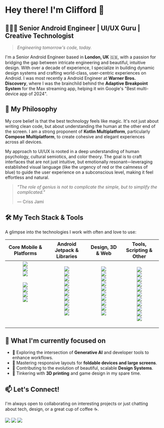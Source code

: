 # Hey there! I'm Clifford 👋

## 👨🏼‍💻 Senior Android Engineer | UI/UX Guru | Creative Technologist
>
> *Engineering tomorrow's code, today.*

I'm a Senior Android Engineer based in **London, UK** 🇬🇧, with a passion for bridging the gap between intricate engineering and beautiful, intuitive design. With over a decade of experience, I specialize in building dynamic design systems and crafting world-class, user-centric experiences on Android. I was most recently a Android Engineer at **Warner Bros. Discovery**, where I was the brainchild behind the **Adaptive Breakpoint System** for the Max streaming app, helping it win Google's "Best multi-device app of 2024".

## 🚀 My Philosophy

My core belief is that the best technology feels like magic. It's not just about writing clean code, but about understanding the human at the other end of the screen. I am a strong proponent of **Kotlin Multiplatform**, particularly **Compose Multiplatform**, to create cohesive and elegant experiences across all devices.

My approach to UI/UX is rooted in a deep understanding of human psychology, cultural semiotics, and color theory. The goal is to craft interfaces that are not just intuitive, but emotionally resonant—leveraging established visual language (like the urgency of red or the calmness of blue) to guide the user experience on a subconscious level, making it feel effortless and natural.

> *"The role of genius is not to complicate the simple, but to simplify the complicated."*
>
> — Criss Jami

## 🛠️ My Tech Stack & Tools

A glimpse into the technologies I work with often and love to use:

<table>
  <thead>
    <tr>
      <th align="center">Core Mobile & Platforms</th>
      <th align="center">Android Jetpack & Libraries</th>
      <th align="center">Design, 3D & Web</th>
      <th align="center">Tools, Scripting & Other</th>
    </tr>
  </thead>
  <tbody>
    <tr>
      <td align="center">
        <img src="https://img.shields.io/badge/Android-A4C639?style=for-the-badge&logo=android&logoColor=white" /> <br/>
        <img src="https://img.shields.io/badge/kotlin-%237F52FF.svg?style=for-the-badge&logo=kotlin&logoColor=white" /> <br/>
        <img src="https://img.shields.io/badge/Jetpack%20Compose-4285F4?style=for-the-badge&logo=jetpackcompose&logoColor=white" /> <br/>
        <br/>
        <img src="https://img.shields.io/badge/Flutter-%2302569B.svg?style=for-the-badge&logo=Flutter&logoColor=white" /> <br/>
        <img src="https://img.shields.io/badge/dart-%230175C2.svg?style=for-the-badge&logo=dart&logoColor=white" /> <br/>
        <img src="https://img.shields.io/badge/java-%23ED8B00.svg?style=for-the-badge&logo=openjdk&logoColor=white" /> <br/>
        <img src="https://img.shields.io/badge/swift-F54A2A?style=for-the-badge&logo=swift&logoColor=white" /> <br/>
        <br/>
        <br/>
        <br/>
        <br/>
      </td>
      <td align="center">
        <img src="https://img.shields.io/badge/WorkManager-E91E63?style=for-the-badge&logo=android&logoColor=white" /> <br/>
        <img src="https://img.shields.io/badge/Retrofit-E91E63?style=for-the-badge&logo=square&logoColor=white" /> <br/>
        <img src="https://img.shields.io/badge/LiveData-FFCA28?style=for-the-badge&logo=android&logoColor=white" /> <br/>
        <img src="https://img.shields.io/badge/DataBinding-3DDC84?style=for-the-badge&logo=android&logoColor=white" /> <br/>
        <img src="https://img.shields.io/badge/Paging-4CAF50?style=for-the-badge&logo=android&logoColor=white" /> <br/>
        <img src="https://img.shields.io/badge/Hilt-007396?style=for-the-badge&logo=dagger&logoColor=white" /> <br/>
        <img src="https://img.shields.io/badge/ViewModels-4285F4?style=for-the-badge&logo=android&logoColor=white" /> <br/>
        <img src="https://img.shields.io/badge/Navigation-584CF8?style=for-the-badge&logo=android&logoColor=white" /> <br/>
        <img src="https://img.shields.io/badge/Room-7F52FF?style=for-the-badge&logo=android&logoColor=white" /> <br/>
        <img src="https://img.shields.io/badge/Realm-39477F?style=for-the-badge&logo=realm&logoColor=white" /> <br/>
        <br/>
      </td>
      <td align="center">
        <img src="https://img.shields.io/badge/WebGL-990000?logo=webgl&logoColor=white&style=for-the-badge" /> <br/>
        <img src="https://img.shields.io/badge/Figma-F24E1E?style=for-the-badge&logo=figma&logoColor=white" /> <br/>
        <img src="https://img.shields.io/badge/html5-%23E34F26.svg?style=for-the-badge&logo=html5&logoColor=white" /> <br/>
        <img src="https://img.shields.io/badge/blender-%23F5792A.svg?style=for-the-badge&logo=blender&logoColor=white" /> <br/>
        <img src="https://img.shields.io/badge/Illustrator-FF9A00?style=for-the-badge&logo=Adobe%20Illustrator&logoColor=black" /> <br/>
        <img src="https://img.shields.io/badge/javascript-%23323330.svg?style=for-the-badge&logo=javascript&logoColor=%23F7DF1E" /> <br/>
        <img src="https://img.shields.io/badge/css3-%231572B6.svg?style=for-the-badge&logo=css3&logoColor=white" /> <br/>
        <img src="https://img.shields.io/badge/typescript-%23007ACC.svg?style=for-the-badge&logo=typescript&logoColor=white" /> <br/>
        <img src="https://img.shields.io/badge/Photoshop-31A8FF?style=for-the-badge&logo=Adobe%20Photoshop&logoColor=black" /> <br/>
        <img src="https://img.shields.io/badge/threejs-black?style=for-the-badge&logo=three.js&logoColor=white" /> <br/>
        <br/>
      </td>
      <td align="center">
        <img src="https://img.shields.io/badge/Git-F05032?style=for-the-badge&logo=git&logoColor=white" /> <br/>
        <img src="https://img.shields.io/badge/python-3670A0?style=for-the-badge&logo=python&logoColor=ffdd54" /> <br/>
        <img src="https://img.shields.io/badge/Gradle-02303A?style=for-the-badge&logo=gradle&logoColor=white" /> <br/>
        <img src="https://img.shields.io/badge/Android%20Studio-3DDC84?style=for-the-badge&logo=android-studio&logoColor=white" /> <br/>
        <img src="https://img.shields.io/badge/Jira-0052CC?style=for-the-badge&logo=jira&logoColor=white" /> <br/>
        <img src="https://img.shields.io/badge/Firebase-FFCA28?style=for-the-badge&logo=firebase&logoColor=white" /> <br/>
        <img src="https://img.shields.io/badge/lua-%232C2D72.svg?style=for-the-badge&logo=lua&logoColor=white" /> <br/>
        <img src="https://img.shields.io/badge/Unity-100000?style=for-the-badge&logo=unity&logoColor=white" /> <br/>
        <img src="https://img.shields.io/badge/GitHub-181717?style=for-the-badge&logo=github&logoColor=white" /> <br/>
        <img src="https://img.shields.io/badge/markdown-%23000000.svg?style=for-the-badge&logo=markdown&logoColor=white" /> <br/>
        <img src="https://img.shields.io/badge/yaml-%23ffffff.svg?style=for-the-badge&logo=yaml&logoColor=151515" /> <br/>
      </td>
    </tr>
  </tbody>
</table>

## 🌱 What I'm currently focused on

-   🚀 Exploring the intersection of **Generative AI** and developer tools to enhance workflows.
-   📱 Mastering responsive layouts for **foldable devices and large screens**.
-   🎨 Contributing to the evolution of beautiful, scalable **Design Systems**.
-   🤖 Tinkering with **3D printing** and game design in my spare time.

## 📫 Let's Connect!

I'm always open to collaborating on interesting projects or just chatting about tech, design, or a great cup of coffee ☕.

[<img src="https://img.shields.io/badge/Career%20Portfolio-cliff.bio-ff69b4?style=for-the-badge&logo=ionic&logoColor=white" />](https://cliff.bio) 
[<img src="https://img.shields.io/badge/Book%20a%20Virtual%20Coffee -cliff.coffee-fff600?style=for-the-badge&logo=buymeacoffee&logoColor=white" />](https://cliff.coffee) 
[<img src="https://img.shields.io/badge/Chat%20With%20Me-cliff.chat-0084ff?style=for-the-badge&logo=messenger&logoColor=white" />](https://cliff.chat)
